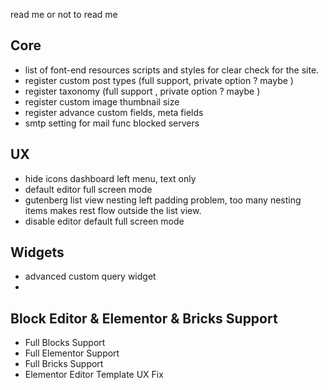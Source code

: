 read me or not to read me



## Core

- list of font-end resources scripts and styles for clear check for the site.
- register custom post types (full support, private option ? maybe )
- register taxonomy (full support , private option ? maybe )
- register custom image thumbnail size
- register advance custom fields, meta fields
- smtp setting for mail func blocked servers


## UX

- hide icons dashboard left menu, text only
- default editor full screen mode
- gutenberg list view nesting left padding problem, too many nesting items makes rest flow outside the list view.
- disable editor default full screen mode


## Widgets

- advanced custom query widget 
- 


## Block Editor & Elementor & Bricks Support

- Full Blocks Support
- Full Elementor Support
- Full Bricks Support
- Elementor Editor Template UX Fix
